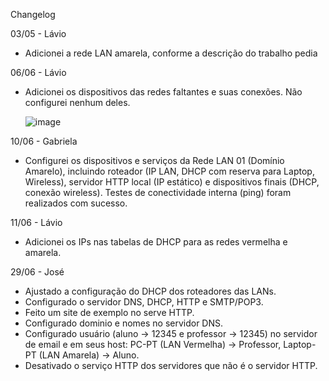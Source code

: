 Changelog

03/05 - Lávio

- Adicionei a rede LAN amarela, conforme a descrição do trabalho pedia

06/06 - Lávio

- Adicionei os dispositivos das redes faltantes e suas conexões. Não configurei nenhum deles.

  ![image](https://github.com/user-attachments/assets/4e127ba9-9469-4e37-94c0-411a3126d77e)

10/06 - Gabriela

- Configurei os dispositivos e serviços da Rede LAN 01 (Domínio Amarelo), incluindo roteador (IP LAN, DHCP com reserva para Laptop, Wireless), servidor HTTP local (IP estático) e dispositivos finais (DHCP, conexão wireless). Testes de conectividade interna (ping) foram realizados com sucesso.

11/06 - Lávio

- Adicionei os IPs nas tabelas de DHCP para as redes vermelha e amarela.

29/06 - José

- Ajustado a configuração do DHCP dos roteadores das LANs.
- Configurado o servidor DNS, DHCP, HTTP e SMTP/POP3.
- Feito um site de exemplo no serve HTTP.
- Configurado dominio e nomes no servidor DNS.
- Configurado usuário (aluno → 12345 e professor → 12345) no servidor de email e em seus host: PC-PT (LAN Vermelha) → Professor, Laptop-PT (LAN Amarela) → Aluno.
- Desativado o serviço HTTP dos servidores que não é o servidor HTTP.
